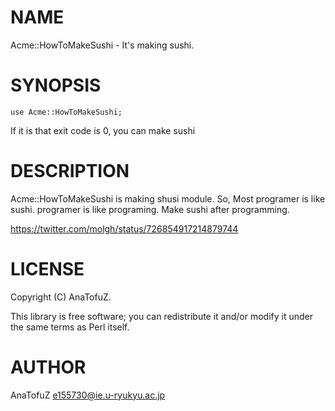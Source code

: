 # NAME

Acme::HowToMakeSushi - It's making sushi.

# SYNOPSIS

    use Acme::HowToMakeSushi;

If it is that exit code is 0, you can make sushi

# DESCRIPTION

Acme::HowToMakeSushi is making shusi module.
So, Most programer is like sushi.
programer is like programing.
Make sushi after programming.

https://twitter.com/molgh/status/726854917214879744

# LICENSE

Copyright (C) AnaTofuZ.

This library is free software; you can redistribute it and/or modify
it under the same terms as Perl itself.

# AUTHOR

AnaTofuZ <e155730@ie.u-ryukyu.ac.jp>
